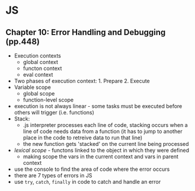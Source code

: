 # JS

## Chapter 10: Error Handling and Debugging (pp.448)

- Execution contexts
    - global context
    - functon context
    - eval context
- Two phases of execution context: 1. Prepare 2. Execute
- Variable scope
    - global scope
    - function-level scope
- execution is not always linear - some tasks must be executed before others will trigger (i.e. functions)
- Stack: 
    - .js interpreter processes each line of code, stacking occurs when a line of code needs data from a function (it has to jump to another place in the code to retreive data to run that line)
    - the new function gets 'stacked' on the current line being processed
- *lexical scope* - functons linked to the object in which they were defined
    - making scope the vars in the current context and vars in parent context
- use the console to find the area of code where the error occurs
- there are 7 types of errors in JS
- use `try`, `catch`, `finally` in code to catch and handle an error